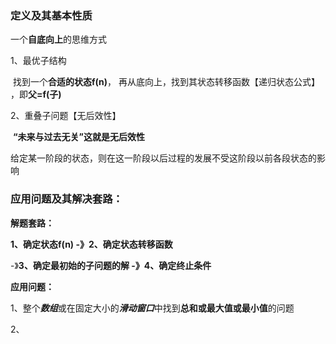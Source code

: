 ### **定义及其基本性质**

一个**自底向上**的思维方式

1、最优子结构

​		找到一个**合适的状态f(n)**， 再从底向上，找到其状态转移函数【递归状态公式】 ，即**父=f(子)**

2、重叠子问题【无后效性】

​		**“未来与过去无关”**这就是**无后效性**

​		给定某一阶段的状态，则在这一阶段以后过程的发展不受这阶段以前各段状态的影响



### **应用问题及其解决套路：**

**解题套路：**

**1、确定状态f(n)  -》2、确定状态转移函数** 

 -》**3、确定最初始的子问题的解 -》4、确定终止条件**



**应用问题：**

1、整个***数组***或在固定大小的***滑动窗口***中找到**总和或最大值或最小值**的问题

2、